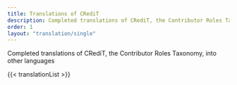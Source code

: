```yaml
---
title: Translations of CRediT
description: Completed translations of CRediT, the Contributor Roles Taxonomy, into other languages
order: 1
layout: "translation/single"
---
```


Completed translations of CRediT, the Contributor Roles Taxonomy, into other languages

{{< translationList >}}
